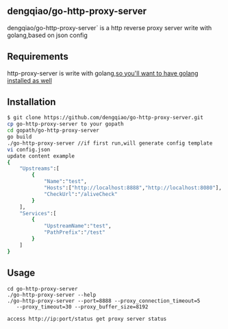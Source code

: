 ## dengqiao/go-http-proxy-server

dengqiao/go-http-proxy-server` is a http reverse proxy server write with golang,based on json config

## Requirements
http-proxy-server is write with golang,[so you'll want to have golang installed as well](http://golang.org/doc/install)

## Installation
```sh
$ git clone https://github.com/dengqiao/go-http-proxy-server.git
cp go-http-proxy-server to your gopath 
cd gopath/go-http-proxy-server
go build
./go-http-proxy-server //if first run,will generate config template
vi config.json  
update content example
{	
	"Upstreams":[
		{
			"Name":"test",
			"Hosts":["http://localhost:8888","http://localhost:8080"],
			"CheckUrl":"/aliveCheck"
		}
	],
	"Services":[
		{
			"UpstreamName":"test",
			"PathPrefix":"/test"
		}
	]
}

```

## Usage

```
cd go-http-proxy-server
./go-http-proxy-server --help
./go-http-proxy-server --port=8888 --proxy_connection_timeout=5 
   --proxy_timeout=30 --proxy_buffer_size=8192

access http://ip:port/status get proxy server status
```
